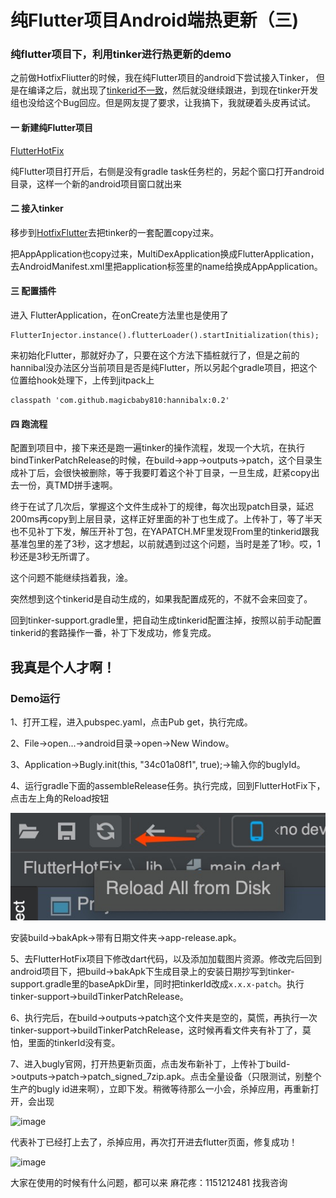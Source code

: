 # 纯Flutter项目Android端热更新（三)

### 纯flutter项目下，利用tinker进行热更新的demo


之前做HotfixFliutter的时候，我在纯Flutter项目的android下尝试接入Tinker，
但是在编译之后，就出现了[tinkerid不一致](https://github.com/Tencent/tinker/issues/1422)，然后就没继续跟进，到现在tinker开发组也没给这个Bug回应。但是网友提了要求，让我搞下，我就硬着头皮再试试。  

#### 一 新建纯Flutter项目  
[FlutterHotFix](https://github.com/magicbaby810/FlutterHotFix)  

纯Flutter项目打开后，右侧是没有gradle task任务栏的，另起个窗口打开android目录，这样一个新的android项目窗口就出来  

#### 二 接入tinker 
移步到[HotfixFlutter](https://github.com/magicbaby810/HotfixFlutter)去把tinker的一套配置copy过来。  

把AppApplication也copy过来，MultiDexApplication换成FlutterApplication，去AndroidManifest.xml里把application标签里的name给换成AppApplication。 


#### 三 配置插件
进入 FlutterApplication，在onCreate方法里也是使用了   

```
FlutterInjector.instance().flutterLoader().startInitialization(this);
```
来初始化Flutter，那就好办了，只要在这个方法下插桩就行了，但是之前的hannibal没办法区分当前项目是否是纯Flutter，所以另起个gradle项目，把这个位置给hook处理下，上传到jitpack上  

```
classpath 'com.github.magicbaby810:hannibalx:0.2'
```
#### 四 跑流程
配置到项目中，接下来还是跑一遍tinker的操作流程，发现一个大坑，在执行bindTinkerPatchRelease的时候，在build->app->outputs->patch，这个目录生成补丁后，会很快被删除，等于我要盯着这个补丁目录，一旦生成，赶紧copy出去一份，真TMD拼手速啊。

终于在试了几次后，掌握这个文件生成补丁的规律，每次出现patch目录，延迟200ms再copy到上层目录，这样正好里面的补丁也生成了。上传补丁，等了半天也不见补丁下发，解压开补丁包，在YAPATCH.MF里发现From里的tinkerid跟我基准包里的差了3秒，这才想起，以前就遇到过这个问题，当时是差了1秒。哎，1秒还是3秒无所谓了。  

这个问题不能继续挡着我，淦。  

突然想到这个tinkerid是自动生成的，如果我配置成死的，不就不会来回变了。  
    
回到tinker-support.gradle里，把自动生成tinkerid配置注掉，按照以前手动配置tinkerid的套路操作一番，补丁下发成功，修复完成。

## 我真是个人才啊！

### Demo运行
1、打开工程，进入pubspec.yaml，点击Pub get，执行完成。  

2、File->open...->android目录->open->New Window。
  
3、Application->Bugly.init(this, "34c01a08f1", true);->输入你的buglyId。

4、运行gradle下面的assembleRelease任务。执行完成，回到FlutterHotFix下，点击左上角的Reload按钮 

![image](https://github.com/magicbaby810/FlutterHotFix/blob/master/screenshots/1624542146075.jpg)  

安装build->bakApk->带有日期文件夹->app-release.apk。   

5、去FlutterHotFix项目下修改dart代码，以及添加加载图片资源。修改完后回到android项目下，把build->bakApk下生成目录上的安装日期抄写到tinker-support.gradle里的baseApkDir里，同时把tinkerId改成`x.x.x-patch`。执行tinker-support->buildTinkerPatchRelease。

6、执行完后，在build->outputs->patch这个文件夹是空的，莫慌，再执行一次tinker-support->buildTinkerPatchRelease，这时候再看文件夹有补丁了，莫怕，里面的tinkerId没有变。

7、进入bugly官网，打开热更新页面，点击发布新补丁，上传补丁build->outputs->patch->patch_signed_7zip.apk。点击全量设备（只限测试，别整个生产的bugly id进来啊），立即下发。稍微等待那么一小会，杀掉应用，再重新打开，会出现 

![image](https://github.com/magicbaby810/HotfixFlutter/blob/master/screenshot/QQ20200624-191212@2x.png)

代表补丁已经打上去了，杀掉应用，再次打开进去flutter页面，修复成功！

![image](https://github.com/magicbaby810/HotfixFlutter/blob/master/screenshot/WX20200629-103028.png)


大家在使用的时候有什么问题，都可以来 麻花疼：1151212481 找我咨询

